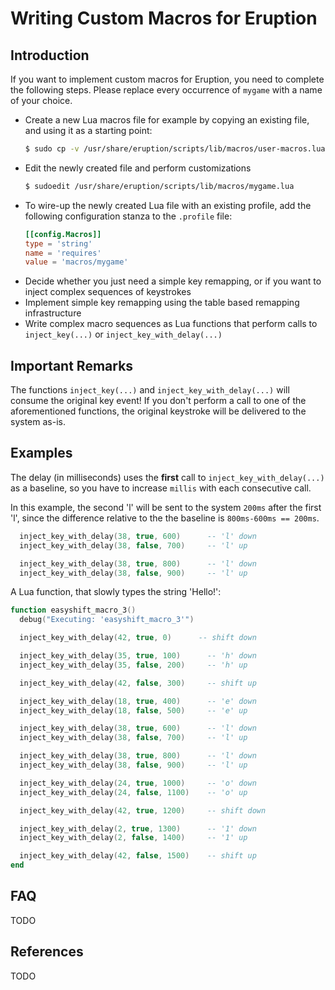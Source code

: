 # Writing Custom Macros for Eruption

## Introduction

If you want to implement custom macros for Eruption, you need to complete the following steps. Please replace every occurrence of
`mygame` with a name of your choice.

* Create a new Lua macros file for example by copying an existing file, and using it as a starting point:
  ```bash
  $ sudo cp -v /usr/share/eruption/scripts/lib/macros/user-macros.lua /usr/share/eruption/scripts/lib/macros/mygame.lua
  ```
* Edit the newly created file and perform customizations
  ```bash
  $ sudoedit /usr/share/eruption/scripts/lib/macros/mygame.lua
  ```
* To wire-up the newly created Lua file with an existing profile,
  add the following configuration stanza to the `.profile` file:
  ```toml
  [[config.Macros]]
  type = 'string'
  name = 'requires'
  value = 'macros/mygame'
  ```
* Decide whether you just need a simple key remapping, or if you want to inject complex sequences of keystrokes
* Implement simple key remapping using the table based remapping infrastructure
* Write complex macro sequences as Lua functions that perform calls to `inject_key(...)` or `inject_key_with_delay(...)`

## Important Remarks

The functions `inject_key(...)` and `inject_key_with_delay(...)` will consume the original key event!
If you don't perform a call to one of the aforementioned functions, the original keystroke will be
delivered to the system as-is.

## Examples

The delay (in milliseconds) uses the **first** call to `inject_key_with_delay(...)` as a baseline, so you have to increase `millis` with each consecutive call.

In this example, the second 'l' will be sent to the system `200ms` after the first 'l', since the difference relative to the the baseline is `800ms-600ms == 200ms`.

```lua
  inject_key_with_delay(38, true, 600)  	-- 'l' down
  inject_key_with_delay(38, false, 700)  	-- 'l' up

  inject_key_with_delay(38, true, 800)  	-- 'l' down
  inject_key_with_delay(38, false, 900)  	-- 'l' up
```

A Lua function, that slowly types the string 'Hello!':
```lua
function easyshift_macro_3()
  debug("Executing: 'easyshift_macro_3'")

  inject_key_with_delay(42, true, 0)      -- shift down

  inject_key_with_delay(35, true, 100)  	-- 'h' down
  inject_key_with_delay(35, false, 200)  	-- 'h' up

  inject_key_with_delay(42, false, 300) 	-- shift up

  inject_key_with_delay(18, true, 400)  	-- 'e' down
  inject_key_with_delay(18, false, 500)  	-- 'e' up

  inject_key_with_delay(38, true, 600)  	-- 'l' down
  inject_key_with_delay(38, false, 700)  	-- 'l' up

  inject_key_with_delay(38, true, 800)  	-- 'l' down
  inject_key_with_delay(38, false, 900)  	-- 'l' up

  inject_key_with_delay(24, true, 1000)  	-- 'o' down
  inject_key_with_delay(24, false, 1100) 	-- 'o' up

  inject_key_with_delay(42, true, 1200)  	-- shift down

  inject_key_with_delay(2, true, 1300)  	-- '1' down
  inject_key_with_delay(2, false, 1400)  	-- '1' up

  inject_key_with_delay(42, false, 1500) 	-- shift up
end
```

## FAQ

TODO

## References

TODO
